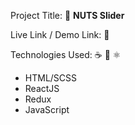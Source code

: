 Project Title: 📛
**NUTS Slider**

Live Link / Demo Link: 🔗

Technologies Used: ☕️ 🐍 ⚛️
  - HTML/SCSS
  - ReactJS
  - Redux
  - JavaScript
